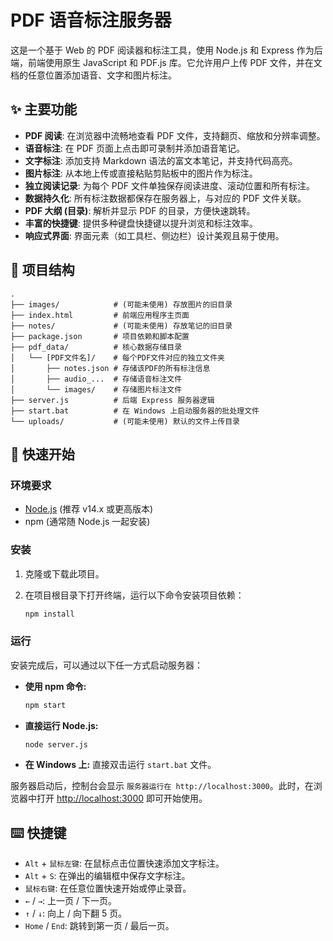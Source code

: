 # PDF 语音标注服务器

这是一个基于 Web 的 PDF 阅读器和标注工具，使用 Node.js 和 Express 作为后端，前端使用原生 JavaScript 和 PDF.js 库。它允许用户上传 PDF 文件，并在文档的任意位置添加语音、文字和图片标注。

## ✨ 主要功能

- **PDF 阅读**: 在浏览器中流畅地查看 PDF 文件，支持翻页、缩放和分辨率调整。
- **语音标注**: 在 PDF 页面上点击即可录制并添加语音笔记。
- **文字标注**: 添加支持 Markdown 语法的富文本笔记，并支持代码高亮。
- **图片标注**: 从本地上传或直接粘贴剪贴板中的图片作为标注。
- **独立阅读记录**: 为每个 PDF 文件单独保存阅读进度、滚动位置和所有标注。
- **数据持久化**: 所有标注数据都保存在服务器上，与对应的 PDF 文件关联。
- **PDF 大纲 (目录)**: 解析并显示 PDF 的目录，方便快速跳转。
- **丰富的快捷键**: 提供多种键盘快捷键以提升浏览和标注效率。
- **响应式界面**: 界面元素（如工具栏、侧边栏）设计美观且易于使用。

## 📁 项目结构

```
.
├── images/            # (可能未使用) 存放图片的旧目录
├── index.html         # 前端应用程序主页面
├── notes/             # (可能未使用) 存放笔记的旧目录
├── package.json       # 项目依赖和脚本配置
├── pdf_data/          # 核心数据存储目录
│   └── [PDF文件名]/    # 每个PDF文件对应的独立文件夹
│       ├── notes.json # 存储该PDF的所有标注信息
│       ├── audio_...  # 存储语音标注文件
│       └── images/    # 存储图片标注文件
├── server.js          # 后端 Express 服务器逻辑
├── start.bat          # 在 Windows 上启动服务器的批处理文件
└── uploads/           # (可能未使用) 默认的文件上传目录
```

## 🚀 快速开始

### 环境要求

- [Node.js](https://nodejs.org/) (推荐 v14.x 或更高版本)
- npm (通常随 Node.js 一起安装)

### 安装

1.  克隆或下载此项目。
2.  在项目根目录下打开终端，运行以下命令安装项目依赖：

    ```bash
    npm install
    ```

### 运行

安装完成后，可以通过以下任一方式启动服务器：

- **使用 npm 命令:**

  ```bash
  npm start
  ```

- **直接运行 Node.js:**

  ```bash
  node server.js
  ```

- **在 Windows 上:**
  直接双击运行 `start.bat` 文件。

服务器启动后，控制台会显示 `服务器运行在 http://localhost:3000`。此时，在浏览器中打开 [http://localhost:3000](http://localhost:3000) 即可开始使用。

## ⌨️ 快捷键

- `Alt` + `鼠标左键`: 在鼠标点击位置快速添加文字标注。
- `Alt` + `S`: 在弹出的编辑框中保存文字标注。
- `鼠标右键`: 在任意位置快速开始或停止录音。
- `←` / `→`: 上一页 / 下一页。
- `↑` / `↓`: 向上 / 向下翻 5 页。
- `Home` / `End`: 跳转到第一页 / 最后一页。 